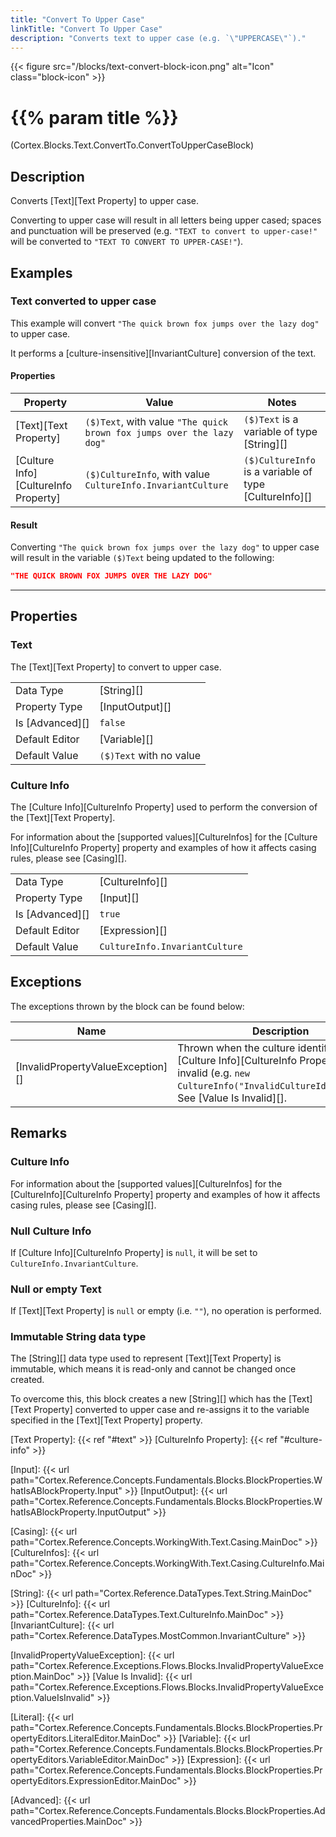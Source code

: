 ```yaml
---
title: "Convert To Upper Case"
linkTitle: "Convert To Upper Case"
description: "Converts text to upper case (e.g. `\"UPPERCASE\"`)."
---
```


{{< figure src="/blocks/text-convert-block-icon.png" alt="Icon" class="block-icon" >}}

# {{% param title %}}

<p class="namespace">(Cortex.Blocks.Text.ConvertTo.ConvertToUpperCaseBlock)</p>

## Description

Converts [Text][Text Property] to upper case.

Converting to upper case will result in all letters being upper cased; spaces and punctuation will be preserved (e.g. `"TEXT to convert to upper-case!"` will be converted to `"TEXT TO CONVERT TO UPPER-CASE!"`).

## Examples

### Text converted to upper case

This example will convert `"The quick brown fox jumps over the lazy dog"` to upper case.

It performs a [culture-insensitive][InvariantCulture] conversion of the text.

#### Properties

| Property           | Value                     | Notes                                    |
|--------------------|---------------------------|------------------------------------------|
| [Text][Text Property] | `($)Text`, with value `"The quick brown fox jumps over the lazy dog"` | `($)Text` is a variable of type [String][] |
| [Culture Info][CultureInfo Property] | `($)CultureInfo`, with value `CultureInfo.InvariantCulture` | `($)CultureInfo` is a variable of type [CultureInfo][] |

#### Result

Converting `"The quick brown fox jumps over the lazy dog"` to upper case will result in the variable `($)Text` being updated to the following:

```json
"THE QUICK BROWN FOX JUMPS OVER THE LAZY DOG"
```

***

## Properties

### Text

The [Text][Text Property] to convert to upper case.

| | |
|--------------------|---------------------------|
| Data Type | [String][] |
| Property Type | [InputOutput][] |
| Is [Advanced][] | `false` |
| Default Editor | [Variable][] |
| Default Value | `($)Text` with no value |

### Culture Info

The [Culture Info][CultureInfo Property] used to perform the conversion of the [Text][Text Property].

For information about the [supported values][CultureInfos] for the [Culture Info][CultureInfo Property] property and examples of how it affects casing rules, please see [Casing][].

| | |
|--------------------|---------------------------|
| Data Type | [CultureInfo][] |
| Property Type | [Input][] |
| Is [Advanced][] | `true` |
| Default Editor | [Expression][] |
| Default Value | `CultureInfo.InvariantCulture` |

## Exceptions

The exceptions thrown by the block can be found below:

| Name     | Description |
|----------|----------|
| [InvalidPropertyValueException][] | Thrown when the culture identifier of the [Culture Info][CultureInfo Property] is invalid (e.g. `new CultureInfo("InvalidCultureIdentifier")`). See [Value Is Invalid][]. |

## Remarks

### Culture Info

For information about the [supported values][CultureInfos] for the [CultureInfo][CultureInfo Property] property and examples of how it affects casing rules, please see [Casing][].

### Null Culture Info

If [Culture Info][CultureInfo Property] is `null`, it will be set to `CultureInfo.InvariantCulture`.

### Null or empty Text

If [Text][Text Property] is `null` or empty (i.e. `""`), no operation is performed.

### Immutable String data type

The [String][] data type used to represent [Text][Text Property] is immutable, which means it is read-only and cannot be changed once created.

To overcome this, this block creates a new [String][] which has the [Text][Text Property] converted to upper case and re-assigns it to the variable specified in the [Text][Text Property] property.

[Text Property]: {{< ref "#text" >}}
[CultureInfo Property]: {{< ref "#culture-info" >}}

[Input]: {{< url path="Cortex.Reference.Concepts.Fundamentals.Blocks.BlockProperties.WhatIsABlockProperty.Input" >}}
[InputOutput]: {{< url path="Cortex.Reference.Concepts.Fundamentals.Blocks.BlockProperties.WhatIsABlockProperty.InputOutput" >}}

[Casing]: {{< url path="Cortex.Reference.Concepts.WorkingWith.Text.Casing.MainDoc" >}}
[CultureInfos]: {{< url path="Cortex.Reference.Concepts.WorkingWith.Text.Casing.CultureInfo.MainDoc" >}}

[String]: {{< url path="Cortex.Reference.DataTypes.Text.String.MainDoc" >}}
[CultureInfo]: {{< url path="Cortex.Reference.DataTypes.Text.CultureInfo.MainDoc" >}}
[InvariantCulture]: {{< url path="Cortex.Reference.DataTypes.MostCommon.InvariantCulture" >}}

[InvalidPropertyValueException]: {{< url path="Cortex.Reference.Exceptions.Flows.Blocks.InvalidPropertyValueException.MainDoc" >}}
[Value Is Invalid]: {{< url path="Cortex.Reference.Exceptions.Flows.Blocks.InvalidPropertyValueException.ValueIsInvalid" >}}

[Literal]: {{< url path="Cortex.Reference.Concepts.Fundamentals.Blocks.BlockProperties.PropertyEditors.LiteralEditor.MainDoc" >}}
[Variable]: {{< url path="Cortex.Reference.Concepts.Fundamentals.Blocks.BlockProperties.PropertyEditors.VariableEditor.MainDoc" >}}
[Expression]: {{< url path="Cortex.Reference.Concepts.Fundamentals.Blocks.BlockProperties.PropertyEditors.ExpressionEditor.MainDoc" >}}

[Advanced]: {{< url path="Cortex.Reference.Concepts.Fundamentals.Blocks.BlockProperties.AdvancedProperties.MainDoc" >}}
